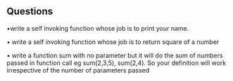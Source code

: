 ## Questions

•write a self invoking function  whose job is to print your name.

• write a self invoking function whose job is to return square of a number

• write a function sum with no parameter but it will do the sum of numbers passed in function call eg sum(2,3,5), sum(2,4). So your definition will work irrespective of the number of parameters passed
